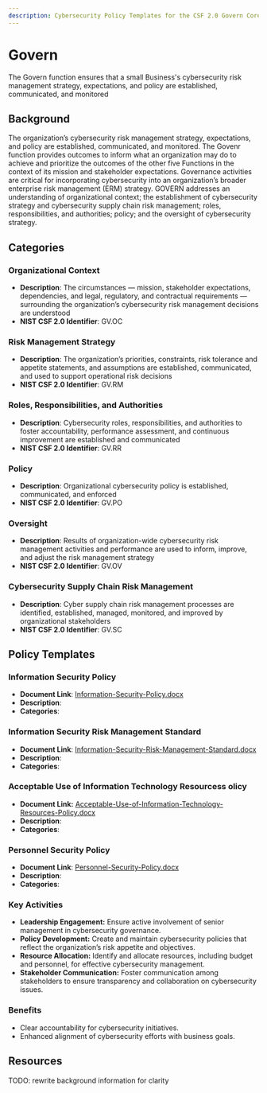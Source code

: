 ```yaml
---
description: Cybersecurity Policy Templates for the CSF 2.0 Govern Core Function
---
```


# Govern

The Govern function ensures that a small Business's cybersecurity risk management strategy, expectations, and policy are established, communicated, and monitored

## Background

The organization’s cybersecurity risk management strategy, expectations, and policy are established, communicated, and monitored. The Govenr function provides outcomes to inform what an organization may do to achieve and prioritize the outcomes of the other five Functions in the context of its mission and stakeholder expectations. Governance activities are critical for incorporating cybersecurity into an organization’s broader enterprise risk management (ERM) strategy. GOVERN addresses an understanding of organizational context; the establishment of cybersecurity strategy and cybersecurity supply chain risk management; roles, responsibilities, and authorities; policy; and the oversight of cybersecurity strategy.

## Categories

### Organizational Context

* **Description**: The circumstances — mission, stakeholder expectations, dependencies, and legal, regulatory, and contractual requirements — surrounding the organization’s cybersecurity risk management decisions are understood
* **NIST CSF 2.0 Identifier**: GV.OC

### Risk Management Strategy

* **Description**: The organization’s priorities, constraints, risk tolerance and appetite statements, and assumptions are established, communicated, and used to support operational risk decisions
* **NIST CSF 2.0 Identifier**: GV.RM

### Roles, Responsibilities, and Authorities

* **Description**: Cybersecurity roles, responsibilities, and authorities to foster accountability, performance assessment, and continuous improvement are established and communicated
* **NIST CSF 2.0 Identifier**:  GV.RR

### Policy

* **Description**: Organizational cybersecurity policy is established, communicated, and enforced
* **NIST CSF 2.0 Identifier**: GV.PO

### Oversight

* **Description**: Results of organization-wide cybersecurity risk management activities and performance are used to inform, improve, and adjust the risk management strategy
* **NIST CSF 2.0 Identifier**: GV.OV

### Cybersecurity Supply Chain Risk Management

* **Description**: Cyber supply chain risk management processes are identified, established, managed, monitored, and improved by organizational stakeholders
* **NIST CSF 2.0 Identifier**: GV.SC

## Policy Templates

### Information Security Policy

* **Document Link**: [Information-Security-Policy.docx](https://github.com/EvolvingSysadmin/Practicum/raw/refs/heads/main/templates/govern/Acceptable-Use-of-Information-Technology-Resources-Policy.docx)
* **Description**:
* **Categories**:

### Information Security Risk Management Standard

* **Document Link**: [Information-Security-Risk-Management-Standard.docx](https://github.com/EvolvingSysadmin/Practicum/raw/refs/heads/templates/govern/Information-Security-Risk-Management-Standard.docx)
* **Description**:
* **Categories**:

### Acceptable Use of Information Technology Resourcess olicy

* **Document Link:** [Acceptable-Use-of-Information-Technology-Resources-Policy.docx](https://github.com/EvolvingSysadmin/Practicum/raw/refs/heads/templates/govern/Acceptable-Use-of-Information-Technology-Resources-Policy.docx)
* **Description**:
* **Categories**:

### Personnel Security Policy

* **Document Link**: [Personnel-Security-Policy.docx](https://github.com/EvolvingSysadmin/Practicum/raw/refs/heads/templates/govern/Personnel-Security-Policy.docx)
* **Description**:
* **Categories**:

### Key Activities

* **Leadership Engagement:** Ensure active involvement of senior management in cybersecurity governance.
* **Policy Development:** Create and maintain cybersecurity policies that reflect the organization’s risk appetite and objectives.
* **Resource Allocation:** Identify and allocate resources, including budget and personnel, for effective cybersecurity management.
* **Stakeholder Communication:** Foster communication among stakeholders to ensure transparency and collaboration on cybersecurity issues.

### Benefits

* Clear accountability for cybersecurity initiatives.
* Enhanced alignment of cybersecurity efforts with business goals.

## Resources

TODO: rewrite background information for clarity
